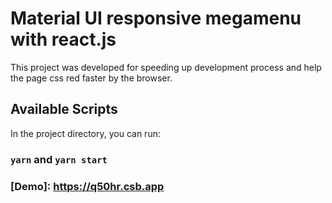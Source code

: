 # Material UI responsive megamenu with react.js

This project was developed for speeding up development process and help the page css red faster by the browser.

## Available Scripts

In the project directory, you can run:

### `yarn` and `yarn start`

### [Demo]: https://q50hr.csb.app
